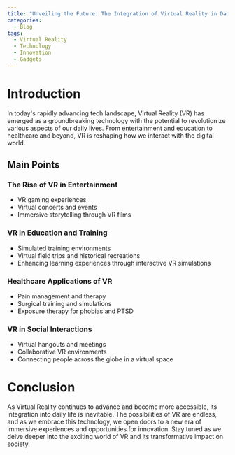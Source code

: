 ```yaml
---
title: "Unveiling the Future: The Integration of Virtual Reality in Daily Life"
categories:
  - Blog
tags:
  - Virtual Reality
  - Technology
  - Innovation
  - Gadgets
---
```


# Introduction
In today's rapidly advancing tech landscape, Virtual Reality (VR) has emerged as a groundbreaking technology with the potential to revolutionize various aspects of our daily lives. From entertainment and education to healthcare and beyond, VR is reshaping how we interact with the digital world.

## Main Points
### The Rise of VR in Entertainment
- VR gaming experiences
- Virtual concerts and events
- Immersive storytelling through VR films

### VR in Education and Training
- Simulated training environments
- Virtual field trips and historical recreations
- Enhancing learning experiences through interactive VR simulations

### Healthcare Applications of VR
- Pain management and therapy
- Surgical training and simulations
- Exposure therapy for phobias and PTSD

### VR in Social Interactions
- Virtual hangouts and meetings
- Collaborative VR environments
- Connecting people across the globe in a virtual space

# Conclusion
As Virtual Reality continues to advance and become more accessible, its integration into daily life is inevitable. The possibilities of VR are endless, and as we embrace this technology, we open doors to a new era of immersive experiences and opportunities for innovation. Stay tuned as we delve deeper into the exciting world of VR and its transformative impact on society.
